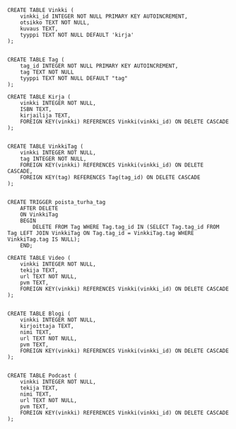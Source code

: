     CREATE TABLE Vinkki (
        vinkki_id INTEGER NOT NULL PRIMARY KEY AUTOINCREMENT,
        otsikko TEXT NOT NULL,
        kuvaus TEXT,
        tyyppi TEXT NOT NULL DEFAULT 'kirja'
    );

    
    CREATE TABLE Tag (
        tag_id INTEGER NOT NULL PRIMARY KEY AUTOINCREMENT,
        tag TEXT NOT NULL
        tyyppi TEXT NOT NULL DEFAULT "tag"
    );
    
    CREATE TABLE Kirja (
        vinkki INTEGER NOT NULL,
        ISBN TEXT,
        kirjailija TEXT,
        FOREIGN KEY(vinkki) REFERENCES Vinkki(vinkki_id) ON DELETE CASCADE
    );

    
    CREATE TABLE VinkkiTag (
        vinkki INTEGER NOT NULL,
        tag INTEGER NOT NULL,
        FOREIGN KEY(vinkki) REFERENCES Vinkki(vinkki_id) ON DELETE CASCADE,
        FOREIGN KEY(tag) REFERENCES Tag(tag_id) ON DELETE CASCADE
    );

    
    CREATE TRIGGER poista_turha_tag
        AFTER DELETE 
        ON VinkkiTag
        BEGIN
            DELETE FROM Tag WHERE Tag.tag_id IN (SELECT Tag.tag_id FROM Tag LEFT JOIN VinkkiTag ON Tag.tag_id = VinkkiTag.tag WHERE VinkkiTag.tag IS NULL);
        END;
    
    CREATE TABLE Video (
        vinkki INTEGER NOT NULL,
        tekija TEXT,
        url TEXT NOT NULL,
        pvm TEXT,
        FOREIGN KEY(vinkki) REFERENCES Vinkki(vinkki_id) ON DELETE CASCADE
    );

    
    CREATE TABLE Blogi (
        vinkki INTEGER NOT NULL,
        kirjoittaja TEXT,
        nimi TEXT,
        url TEXT NOT NULL,
        pvm TEXT,
        FOREIGN KEY(vinkki) REFERENCES Vinkki(vinkki_id) ON DELETE CASCADE
    );

    
    CREATE TABLE Podcast (
        vinkki INTEGER NOT NULL,
        tekija TEXT,
        nimi TEXT,
        url TEXT NOT NULL,
        pvm TEXT,
        FOREIGN KEY(vinkki) REFERENCES Vinkki(vinkki_id) ON DELETE CASCADE
    );